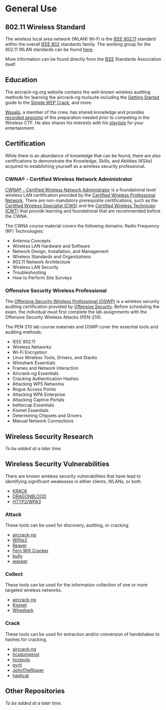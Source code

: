 # General Use
## 802.11 Wireless Standard
The wireless local area network (WLAN) Wi-Fi is the [IEEE 802.11](https://en.wikipedia.org/wiki/IEEE_802.11) standard within the overall [IEEE 802](https://en.wikipedia.org/wiki/IEEE_802) standards family. The working group for the 802.11 WLAN standards can be found [here](http://www.ieee802.org/11/).

More information can be found directly from the [IEEE](https://standards.ieee.org/standard/802_11-2016.html) Standards Association itself.

## Education
The aircrack-ng.org website contains the well-known wireless auditing methods for learning the aircrack-ng toolsuite including the [Getting Started](https://www.aircrack-ng.org/doku.php?id=getting_started) guide to the [Simple WEP Crack](https://www.aircrack-ng.org/doku.php?id=simple_wep_crack), and more.

[Wasabi](https://twitter.com/FrustratedITGuy), a member of the crew, has shared knowledge and provides [recorded sessions](https://www.youtube.com/channel/UCJhlW698__Zic9y3Jc3T99w/featured) of the preparation needed prior to competing in the Wireless CTF. He also shares his interests with his [playlists](https://www.youtube.com/channel/UCJhlW698__Zic9y3Jc3T99w/playlists) for your entertainment.

## Certification
While there is an abundance of knowledge that can be found, there are also certifications to demonstrate the Knowledge, Skills, and Abilities (KSAs) acquired to establishing yourself as a wireless security professional.

### CWNA® - Certified Wireless Network Administrator
[CWNA® - Certified Wireless Network Administrator](https://www.cwnp.com/certifications/cwna) is a foundational level wireless LAN certification provided by the [Certified Wireless Professional Network](https://www.cwnp.com/). There are non-mandatory prerequisite certifications, such as the [Certified Wireless Specialist (CWS)](https://www.cwnp.com/certifications/cws-100/) and the [Certified Wireless Technician (CWT)](https://www.cwnp.com/certifications/cwt-100/) that provide learning and foundational that are recommended before the CWNA.

The CWNA course material covers the following domains:
Radio Frequency (RF) Technologies:

* Antenna Concepts
* Wireless LAN Hardware and Software
* Network Design, Installation, and Management
* Wireless Standards and Organizations
* 802.11 Network Architecture
* Wireless LAN Security
* Troubleshooting
* How to Perform Site Surveys

### Offensive Security Wireless Professional
The [Offensive Security Wireless Professional (OSWP)](https://www.offensive-security.com/wifu-oswp/) is a wireless security auditing certification provided by [Offensive Security](https://www.offensive-security.com/). Before scheduling the exam, the individual must first complete the lab assignments with the Offensive Security Wireless Attacks (PEN-210).

The PEN-210 lab course materials and OSWP cover the essential tools and auditing methods:

* IEEE 802.11
* Wireless Networks
* Wi-Fi Encryption
* Linux Wireless Tools, Drivers, and Stacks
* Wireshark Essentials
* Frames and Network Interaction
* Aircrack-ng Essentials
* Cracking Authentication Hashes
* Attacking WPS Networks
* Rogue Access Points
* Attacking WPA Enterprise
* Attacking Captive Portals
* bettercap Essentials
* Kismet Essentials
* Determining Chipsets and Drivers
* Manual Network Connections

## Wireless Security Research
_To be added at a later time._

## Wireless Security Vulnerabilities
There are known wireless security vulnerabilities that have lead to identifying significant weakesses in either clients, WLANs, or both.
* [KRACK](https://www.krackattacks.com/)
* [DRAGONBLOOD](https://wpa3.mathyvanhoef.com/)
* [HTTP2/WPA3](https://portswigger.net/daily-swig/researchers-exploit-http-2-wpa3-protocols-to-stage-highly-efficient-timeless-timing-attacks)

### Attack
These tools can be used for discovery, auditing, or cracking.
* [aircrack-ng](https://www.aircrack-ng.org/)
* [Wifite2](https://github.com/derv82/wifite2)
* [Reaver](https://github.com/t6x/reaver-wps-fork-t6x)
* [Fern Wifi Cracker](https://github.com/savio-code/fern-wifi-cracker)
* [bully](https://github.com/aanarchyy/bully)
* [wacker](https://github.com/blunderbuss-wctf/wacker)

### Collect
These tools can be used for the information collection of one or more targeted wireless networks.
* [aircrack-ng](https://www.aircrack-ng.org/)
* [Kismet](https://www.kismetwireless.net/)
* [Wireshark](https://www.wireshark.org/download.html)

### Crack
These tools can be used for extraction and/or conversion of handshakes to hashes for cracking.
* [aircrack-ng](https://www.aircrack-ng.org/)
* [hcxdumptool](https://github.com/ZerBea/hcxdumptool)
* [hcxtools](https://github.com/ZerBea/hcxtools)
* [pyrit](https://github.com/JPaulMora/Pyrit)
* [JohnTheRipper](https://github.com/magnumripper/JohnTheRipper)
* [hashcat](https://github.com/hashcat/hashcat)

## Other Repositories
_To be added at a later time._
